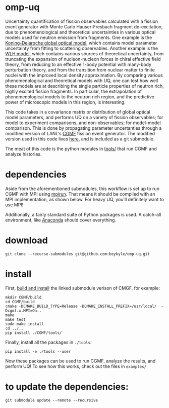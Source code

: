 # omp-uq

Uncertainty quantification of fission observables calculated with a fission event generator with Monte Carlo Hauser-Fresbach fragment de-excitation, due to phenomenological and theoretical uncertainties in various optical models used for neutron emission from fragments. One example is the [Koning-Delaroche global optical model](https://www.sciencedirect.com/science/article/pii/S0375947402013210?casa_token=ADeCX1nO83AAAAAA:Xwa6DlMKYvVU0ygGxoD0C6bfFlG0UB9hrOHojDbv2dQ7zsZvd7hhlZzvDo1b1sVxOYzL90kj), which contains model parameter uncertainty from fitting to scattering observables. Another example is the [WLH model](https://journals.aps.org/prl/abstract/10.1103/PhysRevLett.127.182502), which contains various sources of theoretical uncertainty, from truncating the expansion of nucleon-nucleon forces in chiral effective field theory, from reducing to an effective 1-body potential with many-body perturbation theory, and from the transition from nuclear matter to finite nuclei with the improved local density approximation. By comparing various phenomenological and theoretical models with UQ, one can test how well these models are at describing the single particle properties of neutron rich, highly excited fission fragments. In particular, the extrapolation of phenomenological models to the neutron rich region, and the predictive power of microscopic models in this region, is interesting. 

This code takes in a covariance matrix or distribution of global optical model parameters, and performs UQ on a variety of fission observables; for model to experiment comparisons, and non-observables; for model-model comparison.  This is done by propagating parameter uncertanties through a modified version of LANL's [CGMF](https://github.com/lanl/cgmf) fission event generator. The modified version used in this code lives [here](https://github.com/beykyle/cgmf), and is included as a git submodule.

The meat of this code is the python modules in [tools/](https://github.com/beykyle/omp-uq/tree/main/tools/) that run CGMF and analyze histories.

# dependencies
Aside from the aforementioned submodules, this workflow is set up to run CGMF with MPI using [mpirun](https://www.open-mpi.org/doc/current/man1/mpirun.1.php). That means it should be compiled with an MPI implementation, as shown below. For heavy UQ, you'll definitely want to use MPI!

Additionally, a fairly standard suite of Python packages is used. A catch-all environment, like [Anaconda](anaconda.com) should cover everything.

# download 

```
git clone --recurse-submodules git@github.com:beykyle/omp-uq.git
```

# install

First, [build and install](https://cgmf.readthedocs.io/en/latest/start.html#installing-cgmf) the linked submodule verison of CMGF, for example:

```
mkdir CGMF/build
cd CGMF/build
cmake -DCMAKE_BUILD_TYPE=Release -DCMAKE_INSTALL_PREFIX=/usr/local/  -Dcgmf.x.MPI=On..
make
make test
sudo make install
cd ../..
pip install ./CGMF/tools/ 
```

Finally, install all the packages in `./tools`:

```
pip install -e ./tools --user
```

Now these packages can be used to run CGMF, analyze the results, and perform UQ! To see how this works, check out the files in `examples/`

# to update the dependencies:
```
git submodule update --remote --recursive
```
